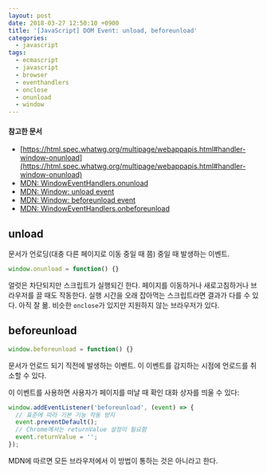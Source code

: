 ```yaml
---
layout: post
date: 2018-03-27 12:50:10 +0900
title: '[JavaScript] DOM Event: unload, beforeunload'
categories:
  - javascript
tags:
  - ecmascript
  - javascript
  - browser
  - eventhandlers
  - onclose
  - onunload
  - window
---
```


#### 참고한 문서

- [https://html.spec.whatwg.org/multipage/webappapis.html#handler-window-onunload](https://html.spec.whatwg.org/multipage/webappapis.html#handler-window-onunload)
- [MDN: WindowEventHandlers.onunload](https://developer.mozilla.org/en-US/docs/Web/API/WindowEventHandlers/onunload)
- [MDN: Window: unload event](https://developer.mozilla.org/en-US/docs/Web/API/Window/unload_event)
- [MDN: Window: beforeunload event](https://developer.mozilla.org/en-US/docs/Web/API/Window/beforeunload_event)
- [MDN: WindowEventHandlers.onbeforeunload](https://developer.mozilla.org/en-US/docs/Web/API/WindowEventHandlers/onbeforeunload)

## unload

문서가 언로딩(대충 다른 페이지로 이동 중일 때 쯤) 중일 때 발생하는 이벤트.

```js
window.onunload = function() {}
```

얼럿은 차단되지만 스크립트가 실행되긴 한다. 페이지를 이동하거나 새로고침하거나 브라우저를 끌 때도 작동한다. 실행 시간을 오래 잡아먹는 스크립트라면 결과가 다를 수 있다. 아직 잘 몲.
비슷한 `onclose`가 있지만 지원하지 않는 브라우저가 있다.

## beforeunload

```js
window.beforeunload = function() {}
```

문서가 언로드 되기 직전에 발생하는 이벤트. 이 이벤트를 감지하는 시점에 언로드를 취소할 수 있다.

이 이벤트를 사용하면 사용자가 페이지를 떠날 때 확인 대화 상자를 띄울 수 있다:

```js
window.addEventListener('beforeunload', (event) => {
  // 표준에 따라 기본 기능 작동 방지
  event.preventDefault();
  // Chrome에서는 returnValue 설정이 필요함
  event.returnValue = '';
});
```

MDN에 따르면 모든 브라우저에서 이 방법이 통하는 것은 아니라고 한다.
